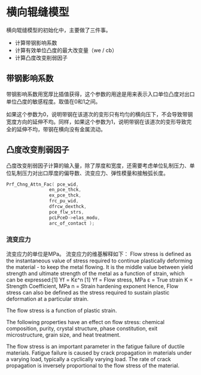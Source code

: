 # 横向辊缝模型

横向辊缝模型的初始化中，主要做了三件事。
- 计算带钢影响系数
- 计算有效单位凸度的最大改变量（we / cb）
- 计算凸度改变削弱因子


## 带钢影响系数

带钢影响系数用宽厚比插值获得，这个参数的用途是用来表示入口单位凸度对出口单位凸度的敏感程度。取值在0和1之间。

如果这个参数为0，说明带钢在该道次的变形只有均匀的横向压下，不会导致带钢宽度方向的延伸不均。同样，如果这个参数为1，说明带钢在该道次的变形导致完全的延伸不均，带钢在横向没有金属流动。



## 凸度改变削弱因子

凸度改变削弱因子计算的输入量，除了厚度和宽度，还需要考虑单位轧制压力、单位轧制压力对出口厚度的偏导数、流变应力、弹性模量和接触弧长度。
```c++
Prf_Chng_Attn_Fac( pce_wid,
                en_pce_thck,
                ex_pce_thck,
                frc_pu_wid,
                dfrcw_dexthck,
                pce_flw_strs,
                pcLPceD->elas_modu,
                arc_of_contact );
```


### 流变应力
流变应力的单位是MPa。
流变应力的维基解释如下：
Flow stress is defined as the instantaneous value of stress required to continue plastically deforming the material - to keep the metal flowing. 
It is the middle value between yield strength and ultimate strength of the metal as a function of strain, which can be expressed:[1]
Yf = Kε^n [1]
Yf = Flow stress, MPa
ε = True strain
K = Strength Coefficient, MPa
n = Strain hardening exponent
Hence, Flow stress can also be defined as the stress required to sustain plastic deformation at a particular strain.

The flow stress is a function of plastic strain.

The following properties have an effect on flow stress: chemical composition, purity, crystal structure, phase constitution, exit microstructure, grain size, and heat treatment.

The flow stress is an important parameter in the fatigue failure of ductile materials. Fatigue failure is caused by crack propagation in materials under a varying load, typically a cyclically varying load. The rate of crack propagation is inversely proportional to the flow stress of the material.

